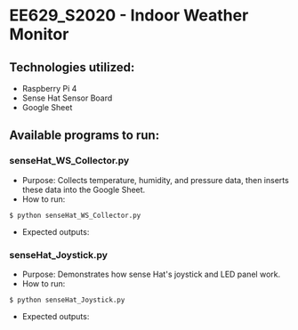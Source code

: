 # EE629_S2020 - Indoor Weather Monitor

## Technologies utilized:
* Raspberry Pi 4
* Sense Hat Sensor Board
* Google Sheet

## Available programs to run:

### senseHat_WS_Collector.py
* Purpose:
Collects temperature, humidity, and pressure data, then inserts these data into the Google Sheet.
* How to run:
```shell
$ python senseHat_WS_Collector.py
```
* Expected outputs:

### senseHat_Joystick.py
* Purpose:
Demonstrates how sense Hat's joystick and LED panel work.
* How to run:
```shell
$ python senseHat_Joystick.py
```
* Expected outputs:
